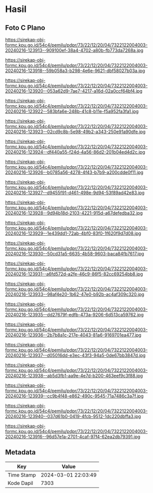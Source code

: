 # Hasil

## Foto C Plano

https://sirekap-obj-formc.kpu.go.id/54c4/pemilu/pdpr/73/22/12/20/04/7322122004003-20240216-123913--909100ef-38a4-4702-a80b-fb773da7268a.jpg

https://sirekap-obj-formc.kpu.go.id/54c4/pemilu/pdpr/73/22/12/20/04/7322122004003-20240216-123918--59b058a3-b298-4e6e-9621-dbf58027b03a.jpg

https://sirekap-obj-formc.kpu.go.id/54c4/pemilu/pdpr/73/22/12/20/04/7322122004003-20240216-123920--053a62d9-7ae7-4217-a16d-02a0ccf64bf4.jpg

https://sirekap-obj-formc.kpu.go.id/54c4/pemilu/pdpr/73/22/12/20/04/7322122004003-20240216-123922--583bfa6e-248b-41c8-b11e-f5a952fa3fa1.jpg

https://sirekap-obj-formc.kpu.go.id/54c4/pemilu/pdpr/73/22/12/20/04/7322122004003-20240216-123923--02cd9c8b-5e98-49b2-a343-250e91a90dfe.jpg

https://sirekap-obj-formc.kpu.go.id/54c4/pemilu/pdpr/73/22/12/20/04/7322122004003-20240216-123924--df440a55-f24d-4a56-86d2-201b04ed4d2c.jpg

https://sirekap-obj-formc.kpu.go.id/54c4/pemilu/pdpr/73/22/12/20/04/7322122004003-20240216-123926--b0785a56-4278-4f43-b7b9-a200cdde0f11.jpg

https://sirekap-obj-formc.kpu.go.id/54c4/pemilu/pdpr/73/22/12/20/04/7322122004003-20240216-123927--d9455f91-d461-498e-9d94-53f89ad42e83.jpg

https://sirekap-obj-formc.kpu.go.id/54c4/pemilu/pdpr/73/22/12/20/04/7322122004003-20240216-123928--9d94b18d-2103-4221-915d-a67defedba32.jpg

https://sirekap-obj-formc.kpu.go.id/54c4/pemilu/pdpr/73/22/12/20/04/7322122004003-20240216-123929--1e439dd1-72ab-4bf0-83f0-1f620f9d7d08.jpg

https://sirekap-obj-formc.kpu.go.id/54c4/pemilu/pdpr/73/22/12/20/04/7322122004003-20240216-123930--50cd31a5-6635-4b58-9603-baca84fb7617.jpg

https://sirekap-obj-formc.kpu.go.id/54c4/pemilu/pdpr/73/22/12/20/04/7322122004003-20240216-123931--a6fd572d-a2fe-46c9-86f5-82cc69254bb8.jpg

https://sirekap-obj-formc.kpu.go.id/54c4/pemilu/pdpr/73/22/12/20/04/7322122004003-20240216-123933--98af4e20-1b62-47e0-b92b-ac4af309c320.jpg

https://sirekap-obj-formc.kpu.go.id/54c4/pemilu/pdpr/73/22/12/20/04/7322122004003-20240216-123935--dd27679f-edfb-473a-9206-6d513ca59762.jpg

https://sirekap-obj-formc.kpu.go.id/54c4/pemilu/pdpr/73/22/12/20/04/7322122004003-20240216-123936--2b7b8a1c-217e-4043-81a6-9169701ea477.jpg

https://sirekap-obj-formc.kpu.go.id/54c4/pemilu/pdpr/73/22/12/20/04/7322122004003-20240216-123937--d05016dd-e3ec-43f3-94a5-0de67bb3847d.jpg

https://sirekap-obj-formc.kpu.go.id/54c4/pemilu/pdpr/73/22/12/20/04/7322122004003-20240216-123938--ab5d3fb1-aa9e-4e7d-b200-463eef9c3f88.jpg

https://sirekap-obj-formc.kpu.go.id/54c4/pemilu/pdpr/73/22/12/20/04/7322122004003-20240216-123939--cc9b4f48-e862-490c-9545-71a7486c3a7f.jpg

https://sirekap-obj-formc.kpu.go.id/54c4/pemilu/pdpr/73/22/12/20/04/7322122004003-20240216-123940--037d61b0-0419-4fcb-9512-1dc220dbffa3.jpg

https://sirekap-obj-formc.kpu.go.id/54c4/pemilu/pdpr/73/22/12/20/04/7322122004003-20240216-123916--96d57e1a-2701-4caf-97f4-62ea2db79391.jpg


## Metadata

| Key        | Value               |
| ---------- | ------------------- |
| Time Stamp | 2024-03-01 22:03:49 |
| Kode Dapil | 7303                |



